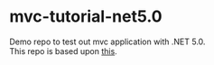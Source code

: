 # mvc-tutorial-net5.0
Demo repo to test out mvc application with .NET 5.0.  
This repo is based upon [this](https://youtu.be/Pi46L7UYP8I).
